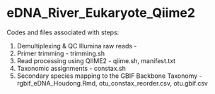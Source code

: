 # eDNA_River_Eukaryote_Qiime2

Codes and files associated with steps:
1. Demultiplexing & QC Illumina raw reads -
2. Primer trimming - trimming.sh
3. Read processing using QIIME2 - qiime.sh, manifest.txt
4. Taxonomic assignments - constax.sh
5. Secondary species mapping to the GBIF Backbone Taxonomy - rgbif_eDNA_Houdong.Rmd, otu_constax_reorder.csv, otu.gbif.csv
